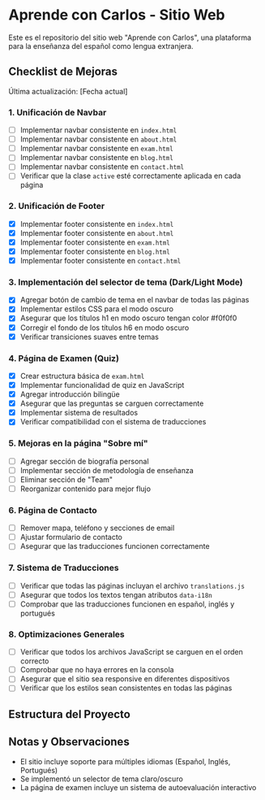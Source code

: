 # Aprende con Carlos - Sitio Web

Este es el repositorio del sitio web "Aprende con Carlos", una plataforma para la enseñanza del español como lengua extranjera.

## Checklist de Mejoras

Última actualización: [Fecha actual]

### 1. Unificación de Navbar
- [ ] Implementar navbar consistente en `index.html`
- [ ] Implementar navbar consistente en `about.html`
- [ ] Implementar navbar consistente en `exam.html`
- [ ] Implementar navbar consistente en `blog.html`
- [ ] Implementar navbar consistente en `contact.html`
- [ ] Verificar que la clase `active` esté correctamente aplicada en cada página

### 2. Unificación de Footer
- [x] Implementar footer consistente en `index.html`
- [x] Implementar footer consistente en `about.html`
- [x] Implementar footer consistente en `exam.html`
- [x] Implementar footer consistente en `blog.html`
- [x] Implementar footer consistente en `contact.html`

### 3. Implementación del selector de tema (Dark/Light Mode)
- [x] Agregar botón de cambio de tema en el navbar de todas las páginas
- [x] Implementar estilos CSS para el modo oscuro
- [x] Asegurar que los títulos h1 en modo oscuro tengan color #f0f0f0
- [x] Corregir el fondo de los títulos h6 en modo oscuro
- [x] Verificar transiciones suaves entre temas

### 4. Página de Examen (Quiz)
- [x] Crear estructura básica de `exam.html`
- [x] Implementar funcionalidad de quiz en JavaScript
- [x] Agregar introducción bilingüe
- [x] Asegurar que las preguntas se carguen correctamente
- [x] Implementar sistema de resultados
- [x] Verificar compatibilidad con el sistema de traducciones

### 5. Mejoras en la página "Sobre mí"
- [ ] Agregar sección de biografía personal
- [ ] Implementar sección de metodología de enseñanza
- [ ] Eliminar sección de "Team"
- [ ] Reorganizar contenido para mejor flujo

### 6. Página de Contacto
- [ ] Remover mapa, teléfono y secciones de email
- [ ] Ajustar formulario de contacto
- [ ] Asegurar que las traducciones funcionen correctamente

### 7. Sistema de Traducciones
- [ ] Verificar que todas las páginas incluyan el archivo `translations.js`
- [ ] Asegurar que todos los textos tengan atributos `data-i18n`
- [ ] Comprobar que las traducciones funcionen en español, inglés y portugués

### 8. Optimizaciones Generales
- [ ] Verificar que todos los archivos JavaScript se carguen en el orden correcto
- [ ] Comprobar que no haya errores en la consola
- [ ] Asegurar que el sitio sea responsive en diferentes dispositivos
- [ ] Verificar que los estilos sean consistentes en todas las páginas

## Estructura del Proyecto 

## Notas y Observaciones
- El sitio incluye soporte para múltiples idiomas (Español, Inglés, Portugués)
- Se implementó un selector de tema claro/oscuro
- La página de examen incluye un sistema de autoevaluación interactivo 